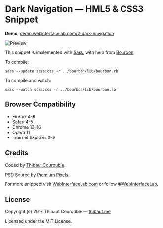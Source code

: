 # Dark Navigation — HML5 & CSS3 Snippet

**Demo**: [demo.webinterfacelab.com/2-dark-navigation](http://demo.webinterfacelab.com/2-dark-navigation/)

![Preview](http://www.webinterfacelab.com/assets/snippets/dark-navigation/preview.png)

This snippet is implemented with [Sass](https://github.com/nex3/sass), with help from [Bourbon](https://github.com/thoughtbot/bourbon).

To compile:

`sass --update scss:css -r ../bourbon/lib/bourbon.rb`

To compile and watch:

`sass --watch scss:css -r ../bourbon/lib/bourbon.rb`

## Browser Compatibility

* Firefox 4-9
* Safari 4-5
* Chrome 13-16
* Opera 11
* Internet Explorer 6-9

## Credits

Coded by [Thibaut Courouble](http://github.com/Thibaut).

PSD Source by [Premium Pixels](http://www.premiumpixels.com/freebies/dark-navigation-menu-psd/).

For more snippets visit [WebInterfaceLab.com](http://www.webinterfacelab.com) or follow [@WebInterfaceLab](http://twitter.com/WebInterfaceLab).

## License

Copyright (c) 2012 Thibaut Courouble — [thibaut.me](http://thibaut.me)

Licensed under the MIT License.